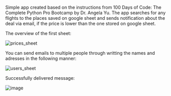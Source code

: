 Simple app created based on the instructions from 100 Days of Code: The Complete Python Pro Bootcamp by Dr. Angela Yu. The app searches for any flights to the places saved on google sheet and sends notification about the deal via email, if the price is lower than the one stored on google sheet.

The overview of the first sheet:

![prices_sheet](https://github.com/marcin-p-b/flight-deals-seeker/assets/162914885/d9a23dae-d3d4-47b9-96b7-a37c38d519f1)


You can send emails to multiple people through writting the names and adresses in the following manner:

![users_sheet](https://github.com/marcin-p-b/flight-deals-seeker/assets/162914885/0d45dad3-0c26-4139-903c-417bfbc6534d)

Successfully delivered message:

![image](https://github.com/marcin-p-b/flight-deals-seeker/assets/162914885/7df27656-4e8a-4acf-b3f3-b96d7e35a82d)
